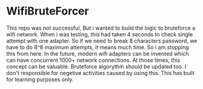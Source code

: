 # WifiBruteForcer
This repo was not successful, But i wanted to build the logic to bruteforce a wifi network. When i was testing, this had taken 4 seconds to check single attempt with one adapter. So if we need to break 8 characters password, we have to do 8^8 maximum attempts, it means much time. So i am stopping this from here. In the future, modern wifi adapters can be invented which can have concurrent 1000+ network connections. At those times, this concept can be valuable. Bruteforce algorythm should be updated too. I don't responsible for negetive activities caused by using this. This has built for learning purposes only.
